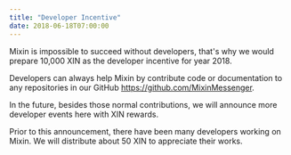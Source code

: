 ```yaml
---
title: "Developer Incentive"
date: 2018-06-18T07:00:00
---
```


Mixin is impossible to succeed without developers, that's why we would prepare 10,000 XIN as the developer incentive for year 2018.

Developers can always help Mixin by contribute code or documentation to any repositories in our GitHub https://github.com/MixinMessenger.

In the future, besides those normal contributions, we will announce more developer events here with XIN rewards.

Prior to this announcement, there have been many developers working on Mixin. We will distribute about 50 XIN to appreciate their works.
